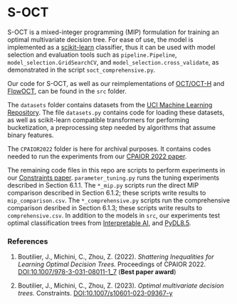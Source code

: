 # S-OCT
S-OCT is a mixed-integer programming (MIP) formulation for training an optimal
multivariate decision tree. For ease of use, the model is implemented as a
[scikit-learn](https://scikit-learn.org/stable/) classifier, thus it can be
used with model selection and evaluation tools such as `pipeline.Pipeline`,
`model_selection.GridSearchCV`, and `model_selection.cross_validate`, as
demonstrated in the script `soct_comprehensive.py`.

Our code for S-OCT, as well as our reimplementations of
[OCT/OCT-H](https://www.mit.edu/~dbertsim/papers/Machine%20Learning%20under%20a%20Modern%20Optimization%20Lens/Optimal_classification_trees_MachineLearning.pdf)
and [FlowOCT](https://arxiv.org/abs/2103.15965), can be found in the `src`
folder.

The `datasets` folder contains datasets from the
[UCI Machine Learning Repository](https://archive.ics.uci.edu/ml/index.php).
The file `datasets.py` contains code for loading these datasets, as well as
scikit-learn compatible transformers for performing bucketization, a
preprocessing step needed by algorithms that assume binary features.

The `CPAIOR2022` folder is here for archival purposes. It contains codes needed
to run the experiments from our [CPAIOR 2022 paper](https://doi.org/10.1007/978-3-031-08011-1_7).

The remaining code files in this repo are scripts to perform experiments in our
[Constraints paper](https://doi.org/10.1007/s10601-023-09367-y).
`parameter_tuning.py` runs the tuning experiments described in Section 6.1.1.
The `*_mip.py` scripts run the direct MIP comparison described in Section 6.1.2;
these scripts write results to `mip_comparison.csv`. The `*_comprehensive.py`
scripts run the comprehensive comparison desribed in Section 6.1.3; these
scripts write results to `comprehensive.csv`. In addition to the models in
`src`, our experiments test optimal classification trees from
[Interpretable AI](https://www.interpretable.ai/), and
[PyDL8.5](https://www.ijcai.org/Proceedings/2020/0750.pdf).

### References
1. Boutilier, J., Michini, C., Zhou, Z. (2022). *Shattering Inequalities for Learning Optimal Decision Trees.* Proceedings of CPAIOR 2022. [DOI:10.1007/978-3-031-08011-1_7](https://doi.org/10.1007/978-3-031-08011-1_7) (**Best paper award**)

2. Boutilier, J., Michini, C., Zhou, Z. (2023). *Optimal multivariate decision trees.* Constraints. [DOI:10.1007/s10601-023-09367-y](https://doi.org/10.1007/s10601-023-09367-y)
